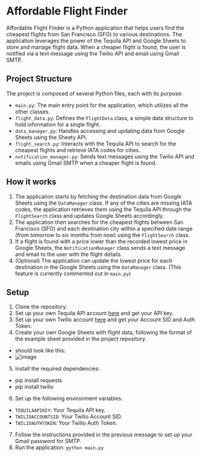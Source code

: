 # Affordable Flight Finder

Affordable Flight Finder is a Python application that helps users find the cheapest flights from San Francisco (SFO) to various destinations. The application leverages the power of the Tequila API and Google Sheets to store and manage flight data. When a cheaper flight is found, the user is notified via a text message using the Twilio API and email using Gmail SMTP.

## Project Structure

The project is composed of several Python files, each with its purpose:

- `main.py`: The main entry point for the application, which utilizes all the other classes.
- `flight_data.py`: Defines the `FlightData` class, a simple data structure to hold information for a single flight.
- `data_manager.py`: Handles accessing and updating data from Google Sheets using the Sheety API.
- `flight_search.py`: Interacts with the Tequila API to search for the cheapest flights and retrieve IATA codes for cities.
- `notification_manager.py`: Sends text messages using the Twilio API and emails using Gmail SMTP when a cheaper flight is found.

## How it works

1. The application starts by fetching the destination data from Google Sheets using the `DataManager` class. If any of the cities are missing IATA codes, the application retrieves them using the Tequila API through the `FlightSearch` class and updates Google Sheets accordingly.
2. The application then searches for the cheapest flights between San Francisco (SFO) and each destination city within a specified date range (from tomorrow to six months from now) using the `FlightSearch` class.
3. If a flight is found with a price lower than the recorded lowest price in Google Sheets, the `NotificationManager` class sends a text message and email to the user with the flight details.
4. (Optional) The application can update the lowest price for each destination in the Google Sheets using the `DataManager` class. (This feature is currently commented out in `main.py`)

## Setup

1. Clone the repository.
2. Set up your own Tequila API account [here](https://tequila.kiwi.com/portal/login) and get your API key.
3. Set up your own Twilio account [here](https://www.twilio.com/try-twilio) and get your Account SID and Auth Token.
4. Create your own Google Sheets with flight data, following the format of the example sheet provided in the project repository.
- should look like this:
- ![image](https://user-images.githubusercontent.com/92602228/235743025-ff81828c-ba4e-412f-8046-4b6e16871d6e.png)
5. Install the required dependencies:
- pip install requests
- pip install twilio
6. Set up the following environment variables:
- `TEQUILAAPIKEY`: Your Tequila API key.
- `TWILIOACCOUNTSID`: Your Twilio Account SID.
- `TWILIOAUTHTOKEN`: Your Twilio Auth Token.
7. Follow the instructions provided in the previous message to set up your Gmail password for SMTP.
8. Run the application: `python main.py`
